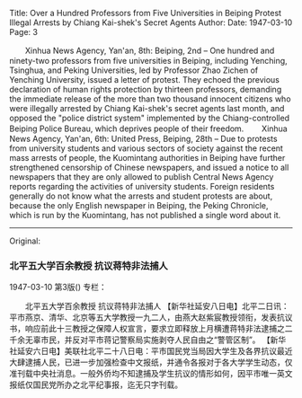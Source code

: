 Title: Over a Hundred Professors from Five Universities in Beiping Protest Illegal Arrests by Chiang Kai-shek's Secret Agents
Author:
Date: 1947-03-10
Page: 3

　　Xinhua News Agency, Yan'an, 8th: Beiping, 2nd – One hundred and ninety-two professors from five universities in Beiping, including Yenching, Tsinghua, and Peking Universities, led by Professor Zhao Zichen of Yenching University, issued a letter of protest. They echoed the previous declaration of human rights protection by thirteen professors, demanding the immediate release of the more than two thousand innocent citizens who were illegally arrested by Chiang Kai-shek's secret agents last month, and opposed the "police district system" implemented by the Chiang-controlled Beiping Police Bureau, which deprives people of their freedom.
　　Xinhua News Agency, Yan'an, 6th: United Press, Beiping, 28th – Due to protests from university students and various sectors of society against the recent mass arrests of people, the Kuomintang authorities in Beiping have further strengthened censorship of Chinese newspapers, and issued a notice to all newspapers that they are only allowed to publish Central News Agency reports regarding the activities of university students. Foreign residents generally do not know what the arrests and student protests are about, because the only English newspaper in Beiping, the Peking Chronicle, which is run by the Kuomintang, has not published a single word about it.



<hr /> 

Original: 


### 北平五大学百余教授  抗议蒋特非法捕人

1947-03-10
第3版()
专栏：

　　北平五大学百余教授
    抗议蒋特非法捕人
    【新华社延安八日电】北平二日讯：平市燕京、清华、北京等五大学教授一九二人，由燕大赵紫宸教授领衔，发表抗议书，响应前此十三教授之保障人权宣言，要求立即释放上月横遭蒋特非法逮捕之二千余无辜市民，并反对平市蒋记警察局实施剥夺人民自由之“警管区制”。
    【新华社延安六日电】美联社北平二十八日电：平市国民党当局因大学生及各界抗议最近大肆逮捕人民，已进一步加强检查中文报纸，并通令各报对于各大学学生动态，仅准刊载中央社消息。一般外侨均不知逮捕及学生抗议的情形如何，因平市唯一英文报纸仅国民党所办之北平纪事报，迄无只字刊载。
